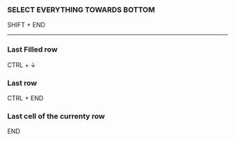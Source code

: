 


### SELECT EVERYTHING TOWARDS BOTTOM
SHIFT + END

------------------------------------------

### Last Filled row
CTRL + ↓

### Last row
CTRL + END

### Last cell of the currenty row
END
